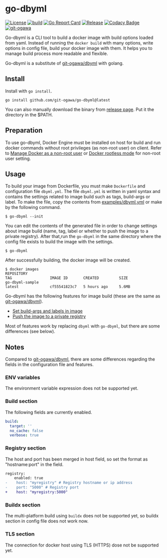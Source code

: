 # go-dbyml

[![License](https://img.shields.io/github/license/git-ogawa/go-dbyml)](https://github.com/git-ogawa/go-dbyml/blob/main/LICENSE)
[![build](https://github.com/git-ogawa/go-dbyml/actions/workflows/build.yml/badge.svg?branch=develop)](https://github.com/git-ogawa/go-dbyml/actions/workflows/build.yml)
[![Go Report Card](https://goreportcard.com/badge/github.com/git-ogawa/go-dbyml)](https://goreportcard.com/report/github.com/git-ogawa/go-dbyml)
[![Release](https://img.shields.io/github/v/release/git-ogawa/go-dbyml)](https://github.com/git-ogawa/go-dbyml/releases)
[![Codacy Badge](https://app.codacy.com/project/badge/Grade/86cff2a078d0455f945951c4474e9424)](https://www.codacy.com/gh/git-ogawa/go-dbyml/dashboard?utm_source=github.com&amp;utm_medium=referral&amp;utm_content=git-ogawa/go-dbyml&amp;utm_campaign=Badge_Grade)
[![git-ogawa](https://circleci.com/gh/git-ogawa/go-dbyml.svg?style=svg)](https://circleci.com/gh/git-ogawa/go-dbyml)

Go-dbyml is a CLI tool to build a docker image with build options loaded from yaml. Instead of running the `docker build` with many options, write options in config file, build your docker image with them. It helps you to manage build process more readable and flexible.

Go-dbyml is a substitute of [git-ogawa/dbyml](https://github.com/git-ogawa/dbyml) with golang.


## Install
Install with `go install`.
```
go install github.com/git-ogawa/go-dbyml@latest
```

You can also manually download the binary from [release page](https://github.com/git-ogawa/go-dbyml/releases). Put it the directory in the $PATH.


## Preparation
To use go-dbyml, Docker Engine must be installed on host for build and run docker commands without root privileges (as non-root user) on client. Refer to [Manage Docker as a non-root user](https://docs.docker.com/engine/install/linux-postinstall/#manage-docker-as-a-non-root-user) or [Docker rootless mode](https://docs.docker.com/engine/security/rootless/) for non-root user setting.


## Usage
To build your image from Dockerfile, you must make `Dockerfile` and configuration file `dbyml.yml`. The file `dbyml.yml` is written in yaml syntax and contains the settings related to image build such as tags, build-args or label. To make the file, copy the contents from [examples/dbyml.yml](https://github.com/git-ogawa/go-dbyml/blob/develop/examples/dbyml.yml) or make by the following command.

```
$ go-dbyml --init
```

You can edit the contents of the generated file in order to change settings about image build (name, tag, label or whether to push the image to a private registry). After that,run the `go-dbyml` in the same directory where the config file exists to build the image with the settings.
```
$ go-dbyml
```

After successfully building, the docker image will be created.
```
$ docker images
REPOSITORY                                                          TAG                 IMAGE ID       CREATED         SIZE
go-dbyml-sample                                                     latest              cf55541823c7   5 hours ago     5.6MB
```


Go-dbyml has the following features for image build (these are the same as [git-ogawa/dbyml](https://github.com/git-ogawa/dbyml)).
- [Set build-args and labels in image](https://github.com/git-ogawa/dbyml#build-args-and-labels)
- [Push the image to a private registry](https://github.com/git-ogawa/dbyml#push-to-repository)

Most of features work by replacing `dbyml` with `go-dbyml`, but there are some differences (see below).


## Notes
Compared to [git-ogawa/dbyml](https://github.com/git-ogawa/dbyml), there are some differences regarding the fields in the configuration file and features.


### ENV variables
The environment variable expression does not be supported yet.


### Build section
The following fields are currently enabled.

```yaml
build:
  target: ''
  no_cache: false
  verbose: true
```


### Registry section
The host and port has been merged in host field, so set the format as "hostname:port" in the field.

```diff
registry:
    enabled: true
-    host: "myregistry" # Registry hostname or ip address
-    port: "5000" # Registry port
+    host: "myregistry:5000"
```


### Buildx section
The multi-platform build using `buildx` does not be supported yet, so buildx section in config file does not work now.


### TLS section
The connection for docker host using TLS (HTTPS) dose not be supported yet.
